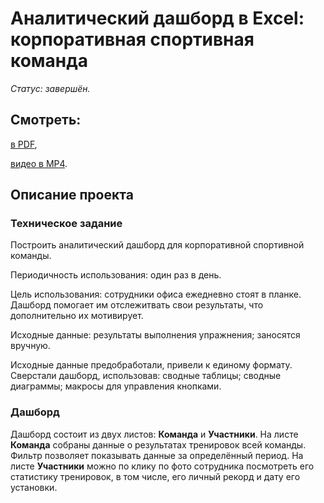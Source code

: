 # Аналитический дашборд в Excel: корпоративная спортивная команда
*Статус: завершён.*

## Смотреть:
[в PDF](https://github.com/niksan-da/Portfolio/blob/main/Dashbord_Sportteam/Dashbord_Sportteam.pdf),
  
[видео в MP4](https://github.com/niksan-da/Portfolio/blob/main/Dashbord_Sportteam/Dashbord_Sportteam.mp4).

## Описание проекта
### Техническое задание
Построить аналитический дашборд для корпоративной спортивной команды. 
 
Периодичность использования: один раз в день.
 
Цель использования: сотрудники офиса ежедневно стоят в планке. Дашборд помогает им отслежитвать свои результаты, что дополнительно их мотивирует.

Исходные данные: результаты выполнения упражнения; заносятся вручную.

Исходные данные предобработали, привели к единому формату.
Сверстали дашборд, использовав: сводные таблицы; сводные диаграммы; макросы для управления кнопками.

### Дашборд
Дашборд состоит из двух листов: **Команда** и **Участники**.
На листе **Команда** собраны данные о результатах тренировок всей команды. Фильтр позволяет показывать данные за определённый период.
На листе **Участники** можно по клику по фото сотрудника посмотреть его статистику тренировок, в том числе, его личный рекорд и дату его установки.
